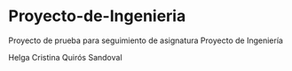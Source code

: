 # Proyecto-de-Ingenieria
Proyecto de prueba para seguimiento de asignatura Proyecto de Ingeniería

Helga Cristina Quirós Sandoval